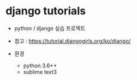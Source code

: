 # django tutorials

- python / django 실습 프로젝트
- 참고 : https://tutorial.djangogirls.org/ko/django/

- 환경
  - python 3.6++
  - sublime text3
